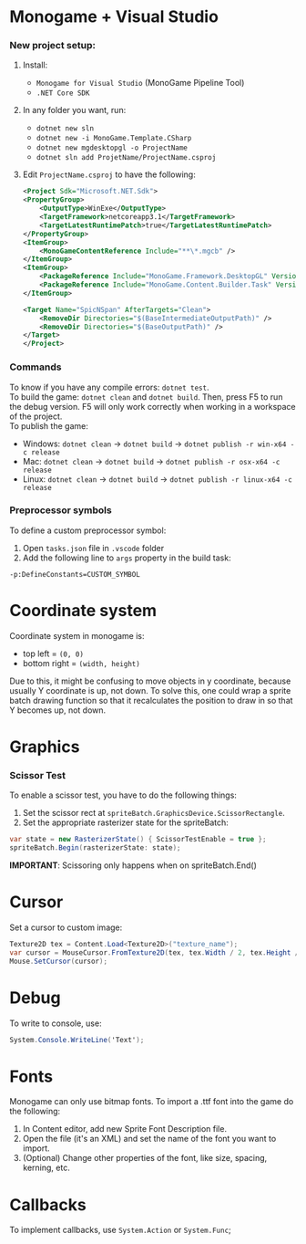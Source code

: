 # Monogame + Visual Studio

### New project setup:

1. Install:
    - `Monogame for Visual Studio` (MonoGame Pipeline Tool)
    - `.NET Core SDK`
2. In any folder you want, run:
    - `dotnet new sln`
    - `dotnet new -i MonoGame.Template.CSharp`
    - `dotnet new mgdesktopgl -o ProjectName`
    - `dotnet sln add ProjetName/ProjectName.csproj`
3. Edit `ProjectName.csproj` to have the following:

    ```xml
    <Project Sdk="Microsoft.NET.Sdk">
    <PropertyGroup>
        <OutputType>WinExe</OutputType>
        <TargetFramework>netcoreapp3.1</TargetFramework>
        <TargetLatestRuntimePatch>true</TargetLatestRuntimePatch>
    </PropertyGroup>
    <ItemGroup>
        <MonoGameContentReference Include="**\*.mgcb" />
    </ItemGroup>
    <ItemGroup>
        <PackageReference Include="MonoGame.Framework.DesktopGL" Version="3.8.0.1641" />
        <PackageReference Include="MonoGame.Content.Builder.Task" Version="3.8.0.1641" />
    </ItemGroup>

    <Target Name="SpicNSpan" AfterTargets="Clean">
        <RemoveDir Directories="$(BaseIntermediateOutputPath)" />
        <RemoveDir Directories="$(BaseOutputPath)" />
    </Target>
    </Project>
    ```

### Commands

To know if you have any compile errors: `dotnet test`.  
To build the game: `dotnet clean` and `dotnet build`. Then, press F5 to run the debug version. F5 will only work correctly when working in a workspace of the project.  
To publish the game:

-   Windows: `dotnet clean` -> `dotnet build` -> `dotnet publish -r win-x64 -c release`
-   Mac: `dotnet clean` -> `dotnet build` -> `dotnet publish -r osx-x64 -c release`
-   Linux: `dotnet clean` -> `dotnet build` -> `dotnet publish -r linux-x64 -c release`

### Preprocessor symbols

To define a custom preprocessor symbol:

1. Open `tasks.json` file in `.vscode` folder
2. Add the following line to `args` property in the build task:

```
-p:DefineConstants=CUSTOM_SYMBOL
```

# Coordinate system

Coordinate system in monogame is:

-   top left = `(0, 0)`
-   bottom right = `(width, height)`

Due to this, it might be confusing to move objects in y coordinate, because usually Y coordinate is up, not down. To solve this, one could wrap a sprite batch drawing function so that it recalculates the position to draw in so that Y becomes up, not down.

# Graphics

### Scissor Test

To enable a scissor test, you have to do the following things:

1. Set the scissor rect at `spriteBatch.GraphicsDevice.ScissorRectangle`.
2. Set the appropriate rasterizer state for the spriteBatch:

```csharp
var state = new RasterizerState() { ScissorTestEnable = true };
spriteBatch.Begin(rasterizerState: state);
```

**IMPORTANT**: Scissoring only happens when on spriteBatch.End()

# Cursor

Set a cursor to custom image:

```csharp
Texture2D tex = Content.Load<Texture2D>("texture_name");
var cursor = MouseCursor.FromTexture2D(tex, tex.Width / 2, tex.Height / 2);
Mouse.SetCursor(cursor);
```

# Debug

To write to console, use:

```csharp
System.Console.WriteLine('Text');
```

# Fonts

Monogame can only use bitmap fonts. To import a .ttf font into the game do the following:

1. In Content editor, add new Sprite Font Description file.
2. Open the file (it's an XML) and set the name of the font you want to import.
3. (Optional) Change other properties of the font, like size, spacing, kerning, etc.

# Callbacks

To implement callbacks, use `System.Action` or `System.Func`;
